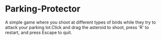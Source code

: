 # Parking-Protector
A simple game where you shoot at different types of birds while they try to attack your parking lot.Click and drag the asteroid to shoot, press 'R' to restart, and press Escape to quit.
